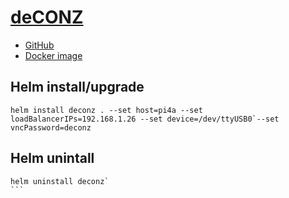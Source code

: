 # [deCONZ](https://phoscon.de)
- [GitHub](https://github.com/dresden-elektronik/deconz-rest-plugin)
- [Docker image](https://github.com/deconz-community/deconz-docker)

## Helm install/upgrade
```
helm install deconz . --set host=pi4a --set loadBalancerIPs=192.168.1.26 --set device=/dev/ttyUSB0`--set vncPassword=deconz
```

## Helm unintall
````
helm uninstall deconz`
```
